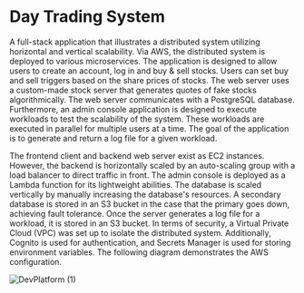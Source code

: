 # Day Trading System

A full-stack application that illustrates a distributed system utilizing horizontal and vertical scalability. Via AWS, the distributed system is deployed to various microservices. The application is designed to allow users to create an account, log in and buy & sell stocks. Users can set buy and sell triggers based on the share prices of stocks. The web server uses a custom-made stock server that generates quotes of fake stocks algorithmically. The web server communicates with a PostgreSQL database. Furthermore, an admin console application is designed to execute workloads to test the scalability of the system. These workloads are executed in parallel for multiple users at a time. The goal of the application is to generate and return a log file for a given workload.

The frontend client and backend web server exist as EC2 instances. However, the backend is horizontally scaled by an auto-scaling group with a load balancer to direct traffic in front. The admin console is deployed as a Lambda function for its lightweight abilities. The database is scaled vertically by manually increasing the database's resources. A secondary database is stored in an S3 bucket in the case that the primary goes down, achieving fault tolerance. Once the server generates a log file for a workload, it is stored in an S3 bucket. In terms of security, a Virtual Private Cloud (VPC) was set up to isolate the distributed system. Additionally, Cognito is used for authentication, and Secrets Manager is used for storing environment variables. The following diagram demonstrates the AWS configuration.

![DevPlatform (1)](https://user-images.githubusercontent.com/44009838/163740680-bdc665cb-1c62-47fc-a075-b25ff76ff6ca.jpg)

